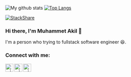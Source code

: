 
![My github stats](https://github-readme-stats.vercel.app/api?username=mbozkaya&show_icons=true)
[![Top Langs](https://github-readme-stats.vercel.app/api/top-langs/?username=mbozkaya&layout=compact)](https://github.com/anuraghazra/github-readme-stats)

[![StackShare](http://img.shields.io/badge/tech-stack-0690fa.svg?style=flat)](https://stackshare.io/mbozkaya/my-stack)

### Hi there, I'm Muhammet Akil 👋

I'm a person who trying to fullstack software engineer 😆.

###  Connect with me:


[<img align="left" alt="mbozkaya" width="25px" src="https://cdn0.iconfinder.com/data/icons/business-and-finance-colored-3/64/business-and-finance-colored-3-11-512.png" />][website]


[<img align="left" alt="mbozkaya | LinkedIn" width="25px" src="https://pics.freeicons.io/uploads/icons/png/16090541531530099327-512.png" />][linkedin]


[<img align="left" alt="mbozkaya | Twitter" width="25px" src="https://pics.freeicons.io/uploads/icons/png/16438666591561032650-512.png" />][twitter]

[website]:https://mbozkaya.github.io
[linkedin]: https://www.linkedin.com/in/muhammet-bozkaya/
[twitter]:  https://twitter.com/mb0zkaya

